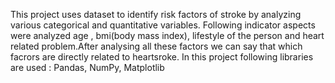 This project uses dataset to identify risk factors of stroke by analyzing various categorical and quantitative variables. 
Following indicator aspects were analyzed age , bmi(body mass index), lifestyle of the person and heart related problem.After analysing all these factors we can say that which facrors are directly  related to  heartsroke. 
In this project following libraries are used : Pandas, NumPy, Matplotlib
